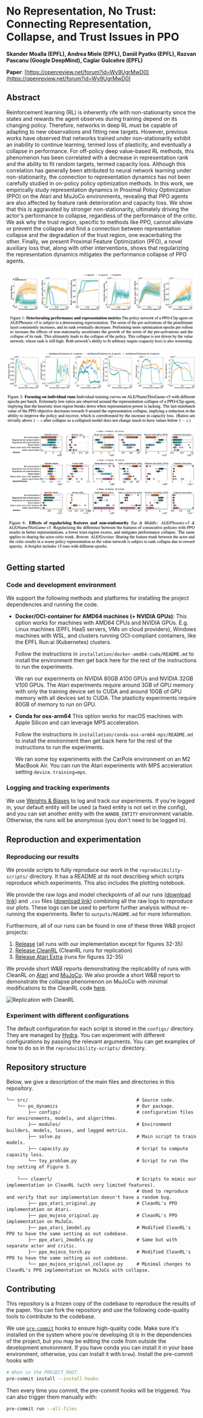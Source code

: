 # No Representation, No Trust: Connecting Representation, Collapse, and Trust Issues in PPO

**Skander Moalla (EPFL), Andrea Miele (EPFL), Daniil Pyatko (EPFL), Razvan Pascanu (Google DeepMind), Caglar Gulcehre (EPFL)**

**Paper**: [https://openreview.net/forum?id=Wy9UgrMwD0](https://openreview.net/forum?id=Wy9UgrMwD0)

## Abstract

Reinforcement learning (RL)
is inherently rife with non-stationarity since the states and rewards the agent observes
during training depend on its changing policy.
Therefore, networks in deep RL must be capable of adapting to new observations and fitting new targets.
However,
previous works have observed that networks trained under non-stationarity exhibit an inability to continue learning,
termed loss of plasticity, and eventually a collapse in performance.
For off-policy deep value-based RL methods,
this phenomenon has been correlated with a decrease in representation rank and the ability to fit random targets,
termed capacity loss.
Although this correlation has generally been attributed to neural network learning under non-stationarity,
the connection to representation dynamics has not been carefully studied in on-policy policy optimization methods.
In this work,
we empirically study representation dynamics in Proximal Policy Optimization (PPO) on the Atari and MuJoCo environments,
revealing that PPO agents are also affected by feature rank deterioration and capacity loss.
We show that this is aggravated by stronger non-stationarity,
ultimately driving the actor's performance to collapse, regardless of the performance of the critic.
We ask why the trust region, specific to methods like PPO,
cannot alleviate or prevent the collapse
and find a connection between representation collapse and the degradation of the trust region,
one exacerbating the other.
Finally, we present Proximal Feature Optimization (PFO), a novel auxiliary loss that, along with other interventions,
shows that regularizing the representation dynamics mitigates the performance collapse of PPO agents.

![](outputs/github-figures/figure-1.png "Figure 1")
![](outputs/github-figures/figure-3.png "Figure 3")
![](outputs/github-figures/figure-6.png "Figure 6")

## Getting started

### Code and development environment

We support the following methods and platforms for installing the project dependencies and running the code.

- **Docker/OCI-container for AMD64 machines (+ NVIDIA GPUs)**:
  This option works for machines with AMD64 CPUs and NVIDIA GPUs.
  E.g. Linux machines (EPFL HaaS servers, VMs on cloud providers),
  Windows machines with WSL, and clusters running OCI-compliant containers,
  like the EPFL Run:ai (Kubernetes) clusters.

  Follow the instructions in `installation/docker-amd64-cuda/README.md` to install the environment
  then get back here for the rest of the instructions to run the experiments.

  We ran our experiments on NVIDIA 80GB A100 GPUs and NVIDIA 32GB V100 GPUs.
  The Atari experiments require around 3GB of GPU memory with only the training device set to CUDA
  and around 10GB of GPU memory with all devices set to CUDA.
  The plasticity experiments require 80GB of memory to run on GPU.

- **Conda for osx-arm64**
  This option works for macOS machines with Apple Silicon and can leverage MPS acceleration.

  Follow the instructions in `installation/conda-osx-arm64-mps/README.md` to install the environment
  then get back here for the rest of the instructions to run the experiments.

  We ran some toy experiments with the CarPole environment on an M2 MacBook Air.
  You can run the Atari experiments with MPS acceleration setting `device.training=mps`.


### Logging and tracking experiments

We use [Weights & Biases](https://wandb.ai/site) to log and track our experiments.
If you're logged in, your default entity will be used (a fixed entity is not set in the config),
and you can set another entity with the `WANDB_ENTITY` environment variable.
Otherwise, the runs will be anonymous (you don't need to be logged in).

## Reproduction and experimentation

### Reproducing our results

We provide scripts to fully reproduce our work in the `reproducibility-scripts/` directory.
It has a README at its root describing which scripts reproduce which experiments.
This also includes the plotting notebook.

We provide the raw logs and model checkpoints of all our runs
([download link](https://datasets.epfl.ch/claire/no-representation-no-trust-release/release-compressed.tar.gz)) and `.csv` files
([download link](https://datasets.epfl.ch/claire/no-representation-no-trust-release/combined-raw-logs-compressed.tar.gz))
combining all the raw logs to reproduce our plots.
These logs can be used to perform further analysis without re-running the experiments.
Refer to `outputs/README.md` for more information.

Furthermore, all of our runs can be found in one of these three W&B project projects:
1. [Release](https://wandb.ai/claire-labo/no-representation-no-trust-release?nw=wt64llanggc) (all runs with our implementation except for figures 32-35)
2. [Release CleanRL](https://wandb.ai/claire-labo/no-representation-no-trust-release-cleanrl?nw=fk063z9y4v9) (CleanRL runs for replication)
3. [Release Atari Extra](https://wandb.ai/claire-labo/no-representation-no-trust-release-extra?nw=fpi50tbxbc) (runs for figures 32-35)

We provide short W&B reports demonstrating the replicability of runs with CleanRL on
[Atari](https://wandb.ai/claire-labo/no-representation-no-trust-release-cleanrl/reports/Replication-of-Atari-with-CleanRL--Vmlldzo5OTQwMzMy) and [MuJoCo](https://wandb.ai/claire-labo/no-representation-no-trust-release-cleanrl/reports/Replication-of-MuJoCo-with-CleanRL--Vmlldzo5OTQwMDEx).
We also provide a short W&B report to demonstrate the collapse phenomenon on MuJoCo with minimal modifications to the CleanRL code [here](https://wandb.ai/claire-labo/no-representation-no-trust-release-cleanrl/reports/CleanRL-Original-Setting-MuJoCo-Collapse--Vmlldzo5OTQwMTM0).

![](outputs/github-figures/replication.png "Replication with CleanRL")

### Experiment with different configurations

The default configuration for each script is stored in the `configs/` directory.
They are managed by [Hydra](https://hydra.cc/docs/intro/).
You can experiment with different configurations by passing the relevant arguments.
You can get examples of how to do so in the `reproducibility-scripts/` directory.

## Repository structure

Below, we give a description of the main files and directories in this repository.

```
└── src/                                        # Source code.
    └── po_dynamics                             # Our package.
        ├── configs/                            # configuration files for environments, models, and algorithms.
        ├── modules/                            # Environment builders, models, losses, and logged metrics.
        ├── solve.py                            # Main script to train models.
        ├── capacity.py                         # Script to compute capacity loss.
        └── toy_problem.py                      # Script to run the toy setting of Figure 5.

    └─── cleanrl/                               # Scripts to mimic our implementation in CleanRL (with very limited features).
                                                # Used to reproduce and verify that our implementation doesn't have a random bug.
        ├── ppo_atari_original.py               # CleanRL's PPO implementation on Atari.
        ├── ppo_mujoco_original.py              # CleanRL's PPO implementation on MuJoCo.
        ├── ppo_atari_1model.py                 # Modified CleanRL's PPO to have the same setting as out codebase.
        ├── ppo_atari_2models.py                # Same but with separate actor and critic.
        ├── ppo_mujoco_torch.py                 # Modified CleanRL's PPO to have the same setting as out codebase.
        └── ppo_mujoco_original_collapse.py     # Minimal changes to CleanRL's PPO implementation on MuJoCo with collapse.

```

## Contributing

This repository is a frozen copy of the codebase to reproduce the results of the paper.
You can fork the repository and use the following code-quality tools to contribute to the codebase.

We use [`pre-commit`](https://pre-commit.com) hooks to ensure high-quality code.
Make sure it's installed on the system where you're developing
(it is in the dependencies of the project, but you may be editing the code from outside the development environment.
If you have conda you can install it in your base environment, otherwise, you can install it with `brew`).
Install the pre-commit hooks with

```bash
# When in the PROJECT_ROOT.
pre-commit install --install-hooks
```

Then every time you commit, the pre-commit hooks will be triggered.
You can also trigger them manually with:

```bash
pre-commit run --all-files
```

